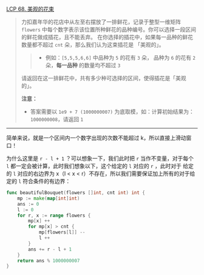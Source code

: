 [LCP 68. 美观的花束](https://leetcode.cn/problems/1GxJYY/)

> 力扣嘉年华的花店中从左至右摆放了一排鲜花，记录于整型一维矩阵 `flowers` 中每个数字表示该位置所种鲜花的品种编号。你可以选择一段区间的鲜花做成插花，且不能丢弃。 在你选择的插花中，如果每一品种的鲜花数量都不超过 `cnt` 朵，那么我们认为这束插花是 「美观的」。
>
> > - 例如：`[5,5,5,6,6]` 中品种为 `5` 的花有 `3` 朵， 品种为 `6` 的花有 `2` 朵，**每一品种** 的数量均不超过 `3`
>
> 请返回在这一排鲜花中，共有多少种可选择的区间，使得插花是「美观的」。
>
> **注意：**
>
> - 答案需要以 `1e9 + 7 (1000000007)` 为底取模，如：计算初始结果为：`1000000008`，请返回 `1`

---

简单来说，就是一个区间内一个数字出现的次数不能超过 k，所以直接上滑动窗口！

为什么这里是 `r - l + 1` ？可以想象一下，我们此时把 `r` 当作不变量，对于每个 `l` 都一定会被计算，此时我们想象以下，这个给定的 `l` 对应的 `r` ，此时对于 给定的 `l` 对应的右边界为 x（l < x < r）不存在，所以我们需要保证加上所有的对于给定的 `l` 符合条件的有边界：

```go
func beautifulBouquet(flowers []int, cnt int) int {
    mp := make(map[int]int)
    ans := 0
    l := 0
    for r, x := range flowers {
        mp[x] ++
        for mp[x] > cnt {
            mp[flowers[l]] --
            l ++
        }
        ans += r - l + 1
    }
    return ans % 1000000007
}
```

